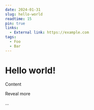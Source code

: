 ```yaml
---
date: 2024-01-31 
slug: hello-world
readtime: 15
pin: true
links:
  - External link: https://example.com
tags:
  - Foo
  - Bar
---
```


# Hello world!

Content

<!-- more -->

Reveal more
<!-- material/tags { include: [Foo, Bar] } -->

...